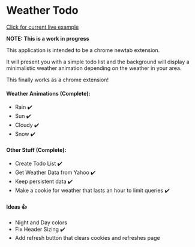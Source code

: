 # Weather Todo

[Click for current live example](https://sleachga.github.io/WeatherTodo/)

**NOTE: This is a work in progress**

This application is intended to be a chrome newtab extension.  

It will present you with a simple todo list and the background will display a minimalistic weather animation depending on the weather in your area.  

This finally works as a chrome extension!

#### Weather Animations (Complete):

* Rain :heavy_check_mark: 
* Sun :heavy_check_mark:
* Cloudy :heavy_check_mark:
* Snow :heavy_check_mark:

#### Other Stuff (Complete):

* Create Todo List :heavy_check_mark:
* Get Weather Data from Yahoo :heavy_check_mark:
* Keep persistent data :heavy_check_mark:
* Make a cookie for weather that lasts an hour to limit queries :heavy_check_mark:

#### Ideas :thumbsup:

* Night and Day colors
* Fix Header Sizing :heavy_check_mark:
* Add refresh button that clears cookies and refreshes page
